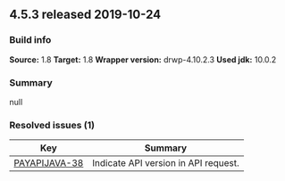 ## 4.5.3 released 2019-10-24 
### Build info 
**Source:** 1.8 
**Target:** 1.8 
**Wrapper version:** drwp-4.10.2.3 
**Used jdk:** 10.0.2

### Summary 
null
### Resolved issues (1) 
|Key|Summary| 
|---|---|
|[PAYAPIJAVA-38](https://jira.int.payments.worldline.com/browse/PAYAPIJAVA-38)|Indicate API version in API request.|
